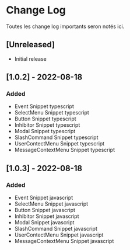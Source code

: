 # Change Log

Toutes les change log importants seron notés ici.

## [Unreleased]

- Initial release

## [1.0.2] - 2022-08-18
### Added
- Event Snippet typescript
- SelectMenu Snippet typescript
- Button Snippet typescript
- Inhibitor Snippet typescript
- Modal Snippet typescript
- SlashCommand Snippet typescript
- UserContectMenu Snippet typescript
- MessageContextMenu Snippet typescript

## [1.0.3] - 2022-08-18
### Added
- Event Snippet javascript
- SelectMenu Snippet javascript
- Button Snippet javascript
- Inhibitor Snippet javascript
- Modal Snippet javascript
- SlashCommand Snippet javascript
- UserContectMenu Snippet javascript
- MessageContextMenu Snippet javascript